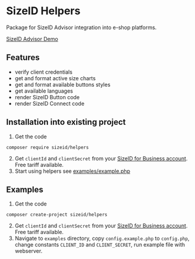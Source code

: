 # SizeID Helpers

Package for SizeID Advisor integration into e-shop platforms.

[SizeID Advisor Demo](http://demo.sizeid.com/advisor.products/)

## Features

* verify client credentials
* get and format active size charts
* get and format available buttons styles
* get available languages
* render SizeID Button code
* render SizeID Connect code


## Installation into existing project

1. Get the code
```
composer require sizeid/helpers
```
2. Get `clientId` and `clientSecret` from your [SizeID for Business account](https://business.sizeid.com/integration.settings/). Free tariff available.
3. Start using helpers see [examples/example.php](examples/example.php)

## Examples

1. Get the code
```
composer create-project sizeid/helpers
```
2. Get `clientId` and `clientSecret` from your [SizeID for Business account](https://business.sizeid.com/integration.settings/). Free tariff available.
3. Navigate to `examples` directory, copy `config.example.php` to `config.php`, change constants `CLIENT_ID` and `CLIENT_SECRET`, run example file with webserver.
